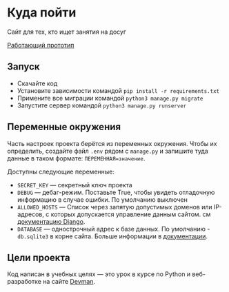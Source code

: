 # Куда пойти

Сайт для тех, кто ищет занятия на досуг

[Работающий прототип](http://nstonic.pythonanywhere.com/)

## Запуск

- Скачайте код
- Установите зависимости командой `pip install -r requirements.txt`
- Примените все миграции командой `python3 manage.py migrate`
- Запустите сервер командой `python3 manage.py runserver`

## Переменные окружения

Часть настроек проекта берётся из переменных окружения. Чтобы их определить, создайте файл `.env` рядом с `manage.py`
и запишите туда данные в таком формате: `ПЕРЕМЕННАЯ=значение`.

Доступны следующие переменные:
- `SECRET_KEY` — секретный ключ проекта
- `DEBUG` — дебаг-режим. Поставьте True, чтобы увидеть отладочную информацию в случае ошибки. По умолчанию выключен
- `ALLOWED_HOSTS` — Список через запятую допустимых доменов или IP-адресов, с которых допускается управление данным сайтом.
см [документацию Django](https://docs.djangoproject.com/en/3.1/ref/settings/#allowed-hosts).
- `DATABASE` — однострочный адрес к базе данных. По умолчанию - `db.sqlite3` в корне сайта.
Больше информации в [документации](https://github.com/jacobian/dj-database-url). 

## Цели проекта

Код написан в учебных целях — это урок в курсе по Python и веб-разработке на сайте [Devman](https://dvmn.org).
